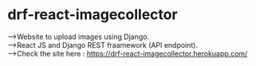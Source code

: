 # drf-react-imagecollector
-->Website to upload images using Django.<br>
-->React JS and Django REST fraamework (API endpoint).<br>
-->Check the site here : https://drf-react-imagecollector.herokuapp.com/
